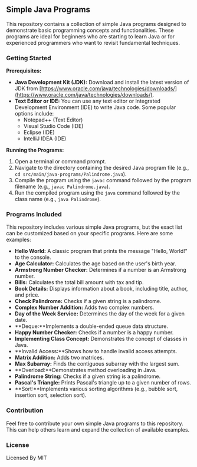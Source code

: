 ## Simple Java Programs

This repository contains a collection of simple Java programs designed to demonstrate basic programming concepts and functionalities. These programs are ideal for beginners who are starting to learn Java or for experienced programmers who want to revisit fundamental techniques.

### Getting Started
**Prerequisites:**
* **Java Development Kit (JDK):** Download and install the latest version of JDK from [https://www.oracle.com/java/technologies/downloads/](https://www.oracle.com/java/technologies/downloads/).
* **Text Editor or IDE:** You can use any text editor or Integrated Development Environment (IDE) to write Java code. Some popular options include:
  * Notepad++ (Text Editor)
  * Visual Studio Code (IDE)
  * Eclipse (IDE)
  * IntelliJ IDEA (IDE)

**Running the Programs:**
1. Open a terminal or command prompt.
2. Navigate to the directory containing the desired Java program file (e.g., `cd src/main/java-programs/Palindrome.java`).
3. Compile the program using the `javac` command followed by the program filename (e.g., `javac Palindrome.java`).
4. Run the compiled program using the `java` command followed by the class name (e.g., `java Palindrome`).

### Programs Included
This repository includes various simple Java programs, but the exact list can be customized based on your specific programs. Here are some examples:

* **Hello World:** A classic program that prints the message "Hello, World!" to the console.
* **Age Calculator:** Calculates the age based on the user's birth year.
* **Armstrong Number Checker:** Determines if a number is an Armstrong number.
* **Bills:** Calculates the total bill amount with tax and tip.
* **Book Details:** Displays information about a book, including title, author, and price.
* **Check Palindrome:** Checks if a given string is a palindrome.
* **Complex Number Addition:** Adds two complex numbers.
* **Day of the Week Service:** Determines the day of the week for a given date.
* **Deque:**Implements a double-ended queue data structure.
* **Happy Number Checker:** Checks if a number is a happy number.
* **Implementing Class Concept:** Demonstrates the concept of classes in Java.
* **Invalid Access:**Shows how to handle invalid access attempts.
* **Matrix Addition:** Adds two matrices.
* **Max Subarray:** Finds the contiguous subarray with the largest sum.
* **Overload:**Demonstrates method overloading in Java.
* **Palindrome String:** Checks if a given string is a palindrome.
* **Pascal's Triangle:** Prints Pascal's triangle up to a given number of rows.
* **Sort:**Implements various sorting algorithms (e.g., bubble sort, insertion sort, selection sort).

### Contribution
Feel free to contribute your own simple Java programs to this repository. This can help others learn and expand the collection of available examples.

### License
Licensed By MIT
